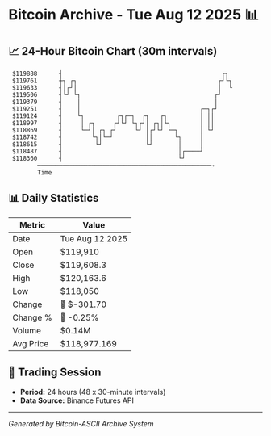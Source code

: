 # Bitcoin Archive - Tue Aug 12 2025 📊

## 📈 24-Hour Bitcoin Chart (30m intervals)

```
 $119888      ┤                                            ┌┐  
 $119761      ┼┐ ┌┐                                       ┌┘└┐ 
 $119633      ┤│┌┘│                                       │  └ 
 $119506      ┤└┘ └┐                                     ┌┘    
 $119379      ┤    │                                     │     
 $119251      ┤    │                                 ┌─┐┌┘     
 $119124      ┤    └┐         ┌┐┌─┐  ┌┐   ┌┐         │ ││      
 $118997      ┤     │ ┌┐     ┌┘└┘ └┐┌┘│ ┌┐│└┐        │ ││      
 $118869      ┤     └─┘│ ┌┐ ┌┘     └┘ │┌┘└┘ └─┐      │ └┘      
 $118742      ┤        └┐│└─┘         ││      └┐     │         
 $118615      ┤         └┘            └┘       │     │         
 $118487      ┤                                │┌────┘         
 $118360      ┤                                └┘              
        ────────────────────────────────────────────────→
        Time
```

## 📊 Daily Statistics

| Metric | Value |
|--------|-------|
| Date | Tue Aug 12 2025 |
| Open | $119,910 |
| Close | $119,608.3 |
| High | $120,163.6 |
| Low | $118,050 |
| Change | 🔴 $-301.70 |
| Change % | 🔴 -0.25% |
| Volume | $0.14M |
| Avg Price | $118,977.169 |

## 📅 Trading Session

- **Period:** 24 hours (48 x 30-minute intervals)
- **Data Source:** Binance Futures API

---
*Generated by Bitcoin-ASCII Archive System*
